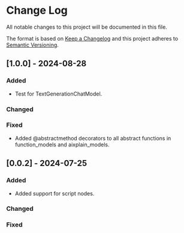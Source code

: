 # Change Log
All notable changes to this project will be documented in this file.
 
The format is based on [Keep a Changelog](http://keepachangelog.com/)
and this project adheres to [Semantic Versioning](http://semver.org/).

## [1.0.0] - 2024-08-28
 
### Added
- Test for TextGenerationChatModel.
### Changed
 
### Fixed
- Added @abstractmethod decorators to all abstract functions in function_models and aixplain_models.
 
## [0.0.2] - 2024-07-25
 
### Added
- Added support for script nodes.
### Changed
 
### Fixed